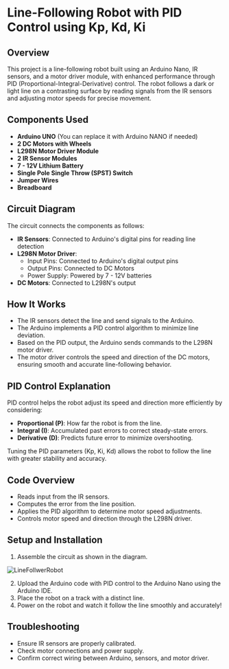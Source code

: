 # Line-Following Robot with PID Control using Kp, Kd, Ki

## Overview
This project is a line-following robot built using an Arduino Nano, IR sensors, and a motor driver module, with enhanced performance through PID (Proportional-Integral-Derivative) control. The robot follows a dark or light line on a contrasting surface by reading signals from the IR sensors and adjusting motor speeds for precise movement.

## Components Used
- **Arduino UNO** (You can replace it with Arduino NANO if needed)
- **2 DC Motors with Wheels**
- **L298N Motor Driver Module**
- **2 IR Sensor Modules**
- **7 - 12V Lithium Battery**
- **Single Pole Single Throw (SPST) Switch**
- **Jumper Wires**
- **Breadboard**

## Circuit Diagram
The circuit connects the components as follows:

- **IR Sensors**: Connected to Arduino's digital pins for reading line detection
- **L298N Motor Driver**:
  - Input Pins: Connected to Arduino's digital output pins
  - Output Pins: Connected to DC Motors
  - Power Supply: Powered by 7 - 12V batteries
- **DC Motors**: Connected to L298N's output

## How It Works
- The IR sensors detect the line and send signals to the Arduino.
- The Arduino implements a PID control algorithm to minimize line deviation.
- Based on the PID output, the Arduino sends commands to the L298N motor driver.
- The motor driver controls the speed and direction of the DC motors, ensuring smooth and accurate line-following behavior.

## PID Control Explanation
PID control helps the robot adjust its speed and direction more efficiently by considering:
- **Proportional (P)**: How far the robot is from the line.
- **Integral (I)**: Accumulated past errors to correct steady-state errors.
- **Derivative (D)**: Predicts future error to minimize overshooting.

Tuning the PID parameters (Kp, Ki, Kd) allows the robot to follow the line with greater stability and accuracy.

## Code Overview
- Reads input from the IR sensors.
- Computes the error from the line position.
- Applies the PID algorithm to determine motor speed adjustments.
- Controls motor speed and direction through the L298N driver.

## Setup and Installation
1. Assemble the circuit as shown in the diagram.

![LineFollwerRobot](https://github.com/user-attachments/assets/2c17195d-4052-4a5a-937a-0abc6c311854)

2. Upload the Arduino code with PID control to the Arduino Nano using the Arduino IDE.
3. Place the robot on a track with a distinct line.
4. Power on the robot and watch it follow the line smoothly and accurately!

## Troubleshooting
- Ensure IR sensors are properly calibrated.
- Check motor connections and power supply.
- Confirm correct wiring between Arduino, sensors, and motor driver.
